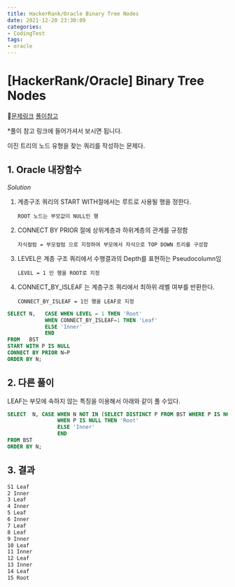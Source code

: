```yaml
---
title: HackerRank/Oracle Binary Tree Nodes
date: 2021-12-20 23:30:09
categories:
- CodingTest
tags:
- oracle
---
```


# [HackerRank/Oracle] Binary Tree Nodes

📌[문제링크](https://www.hackerrank.com/challenges/binary-search-tree-1/problem) [풀이참고](https://yurimyurim.tistory.com/15) 



*풀이 참고 링크에 들어가셔서 보시면 됩니다. 

이진 트리의 노드 유형을 찾는 쿼리를 작성하는 문제다. 



## 1. Oracle 내장함수

*Solution*

1. 계층구조 쿼리의 START WITH절에서는 루트로 사용될 행을 정한다.

   `ROOT 노드는 부모값이 NULL인 행`

2. CONNECT BY PRIOR 절에 상위계층과 하위계층의 관계를 규정함

   `자식컬럼 = 부모컬럼 으로 지정하여 부모에서 자식으로 TOP DOWN 트리를 구성함`

3. LEVEL은 계층 구조 쿼리에서 수행결과의 Depth를 표현하는 Pseudocolumn임

   `LEVEL = 1 인 행을 ROOT로 지정`

4. CONNECT_BY_ISLEAF 는 계층구조 쿼리에서 최하위 레벨 여부를 반환한다.

   `CONNECT_BY_ISLEAF = 1인 행을 LEAF로 지정`

   

```sql
SELECT N,   CASE WHEN LEVEL = 1 THEN 'Root'
            WHEN CONNECT_BY_ISLEAF=1 THEN 'Leaf'
            ELSE 'Inner'
            END
FROM   BST
START WITH P IS NULL
CONNECT BY PRIOR N=P
ORDER BY N;
```





## 2. 다른 풀이

LEAF는 부모에 속하지 않는 특징을 이용해서  아래와 같이 풀 수있다. 

```SQL
SELECT  N, CASE WHEN N NOT IN (SELECT DISTINCT P FROM BST WHERE P IS NOT NULL) THEN 'Leaf'
                WHEN P IS NULL THEN 'Root'
                ELSE 'Inner'
                END
FROM BST
ORDER BY N;
```



## 3. 결과

```txt
S1 Leaf
2 Inner
3 Leaf
4 Inner
5 Leaf
6 Inner
7 Leaf
8 Leaf
9 Inner
10 Leaf
11 Inner
12 Leaf
13 Inner
14 Leaf
15 Root
```

